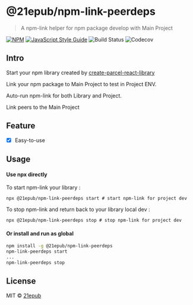 # @21epub/npm-link-peerdeps

> A npm-link helper for npm package develop with Main Project

[![NPM](https://img.shields.io/npm/v/@21epub/npm-link-peerdeps.svg)](https://www.npmjs.com/package/@21epub/npm-link-peerdeps) [![JavaScript Style Guide](https://img.shields.io/badge/code_style-standard-brightgreen.svg)](https://standardjs.com) ![Build Status](https://img.shields.io/travis/com/21epub/npm-link-peerdeps) ![Codecov](https://img.shields.io/codecov/c/github/21epub/npm-link-peerdeps)

## Intro

Start your npm library created by [create-parcel-react-library](https://www.npmjs.com/package/@21epub/create-parcel-react-library)

Link your npm package to Main Project to test in Project ENV.

Auto-run npm-link for both Library and Project.

Link peers to the Main Project

## Feature

- [x] Easy-to-use

## Usage

#### Use npx directly

To start npm-link your library :

```tsx
npx @21epub/npm-link-peerdeps start # start npm-link for project dev

```

To stop npm-link and return back to your library local dev :

```tsx
npx @21epub/npm-link-peerdeps stop # stop npm-link for project dev
```

#### Or install and run as global

```bash
npm install -g @21epub/npm-link-peerdeps
npm-link-peerdeps start
...
npm-link-peerdeps stop
```

## License

MIT © [21epub](https://github.com/21epub)
